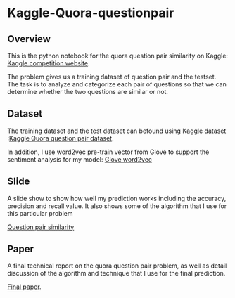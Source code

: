 # Kaggle-Quora-questionpair

## Overview
This is the python notebook for the quora question pair similarity on Kaggle: <a href="https://www.kaggle.com/c/quora-question-pairs">Kaggle competition website</a>.

The problem gives us a training dataset of question pair and the testset. The task is to analyze and categorize each pair of questions so that we can determine whether the two questions are similar or not.

## Dataset 
The training dataset and the test dataset can befound using Kaggle dataset :<a href="https://www.kaggle.com/c/quora-question-pairs/data">Kaggle Quora question pair dataset</a>.

In addition, I use word2vec pre-train vector from Glove to support the sentiment analysis for my model: <a href="https://nlp.stanford.edu/projects/glove">Glove word2vec</a>

## Slide

A slide show to show how well my prediction works including the accuracy, precision and recall value. It also shows some of the algorithm that I use for this particular problem

<object data="https://github.com/quang2705/Kaggle-Quora-questionpair/blob/master/Question_pair_similarity.pdf" type="application/pdf" width="300" height="200">
  <a href="https://github.com/quang2705/Kaggle-Quora-questionpair/blob/master/Question_pair_similarity.pdf">Question pair similarity</a>
</object>


## Paper
A final technical report on the quora question pair problem, as well as detail discussion of the algorithm and technique that I use for the final prediction.

<a href="https://github.com/quang2705/Kaggle-Quora-questionpair/blob/master/NLP_final_project.pdf">Final paper</a>.
